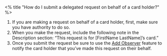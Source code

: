 <% title "How do I submit a delegated request on behalf of a card holder?" %>

1. If you are making a request on behalf of a card holder, first, make sure you have authority to do so.
1. When you make the request, include the following note in the Description section: “This request is for [FirstName LastName]’s card.”
1. Once you submit the request be sure to use the [Add Observer](./adding_observer_to_request) feature to notify the card holder that you’ve made this request on their behalf.

